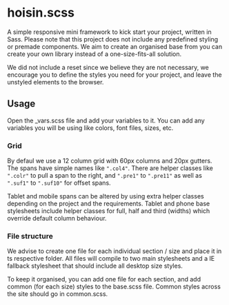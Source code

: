 hoisin.scss
===========

A simple responsive mini framework to kick start your project, written in Sass. Please note that this project does not include any predefined styling or premade components. We aim to create an organised base from you can create your own library instead of a one-size-fits-all solution.

We did not include a reset since we believe they are not necessary, we encourage you to define the styles you need for your project, and leave the unstyled elements to the browser.

## Usage
Open the _vars.scss file and add your variables to it. You can add any variables you will be using like colors, font files, sizes, etc.

### Grid
By defaul we use a 12 column grid with 60px columns and 20px gutters. The spans have simple names like `".col4"`. There are helper classes like `".colr"` to pull a span to the right, and `".pre1"` to `".pre11"` as well as `".suf1"` to `".suf10"` for offset spans.

Tablet and mobile spans can be altered by using extra helper classes depending on the project and the requirements. Tablet and phone base stylesheets include helper classes for full, half and third (widths) which override default column behaviour.

### File structure
We advise to create one file for each individual section / size and place it in ts respective folder. All files will compile to two main stylesheets and a IE fallback stylesheet that should include all desktop size styles.

To keep it organised, you can add one file for each section, and add common (for each size) styles to the base.scss file. Common styles across the site should go in common.scss.